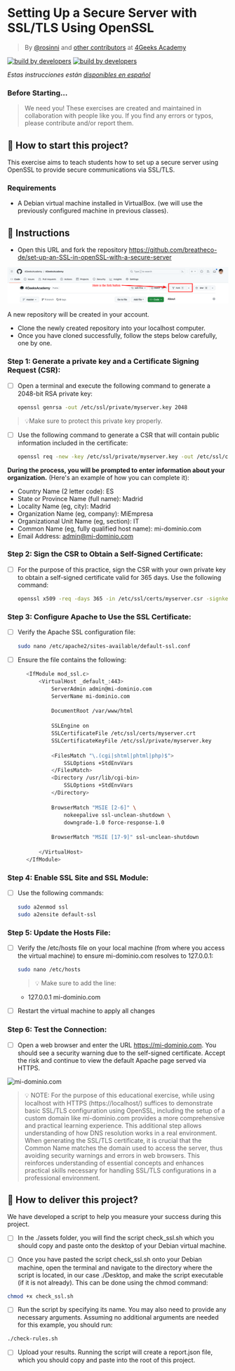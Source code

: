 <!-- hide -->
# Setting Up a Secure Server with SSL/TLS Using OpenSSL

> By [@rosinni](https://github.com/rosinni) and [other contributors](https://github.com/breatheco-de/set-up-an-SSL-in-openSSL-with-a-secure-server/graphs/contributors) at [4Geeks Academy](https://4geeksacademy.co/)

[![build by developers](https://img.shields.io/badge/build_by-Developers-blue)](https://4geeks.com)
[![build by developers](https://img.shields.io/twitter/follow/4geeksacademy?style=social&logo=twitter)](https://twitter.com/4geeksacademy)

*Estas instrucciones están [disponibles en español](https://github.com/breatheco-de/set-up-an-SSL-in-openSSL-with-a-secure-server/blob/main/README.md)*
<!-- endhide -->

<!-- hide -->

### Before Starting...

> We need you! These exercises are created and maintained in collaboration with people like you. If you find any errors or typos, please contribute and/or report them.

<!-- endhide -->

## 🌱 How to start this project?

This exercise aims to teach students how to set up a secure server using OpenSSL to provide secure communications via SSL/TLS.

### Requirements

* A Debian virtual machine installed in VirtualBox. (we will use the previously configured machine in previous classes).


## 📝 Instructions

* Open this URL and fork the repository https://github.com/breatheco-de/set-up-an-SSL-in-openSSL-with-a-secure-server

 ![fork button](https://github.com/4GeeksAcademy/4GeeksAcademy/blob/master/site/src/static/fork_button.png?raw=true)

A new repository will be created in your account.

* Clone the newly created repository into your localhost computer.
* Once you have cloned successfully, follow the steps below carefully, one by one.

### Step 1: Generate a private key and a Certificate Signing Request (CSR):
- [ ] Open a terminal and execute the following command to generate a 2048-bit RSA private key:
    ```sh
    openssl genrsa -out /etc/ssl/private/myserver.key 2048
    ```
> 💡Make sure to protect this private key properly.

<!-- ### Step 2: Generate a Certificate Signing Request (CSR): -->

- [ ] Use the following command to generate a CSR that will contain public information included in the certificate:

    ```sh
    openssl req -new -key /etc/ssl/private/myserver.key -out /etc/ssl/certs/myserver.csr
    ```
**During the process, you will be prompted to enter information about your organization.** 
   (Here's an example of how you can complete it):
  * Country Name (2 letter code): ES
  * State or Province Name (full name): Madrid
  * Locality Name (eg, city): Madrid
  * Organization Name (eg, company): MiEmpresa
  * Organizational Unit Name (eg, section): IT
  * Common Name (eg, fully qualified host name): mi-dominio.com
  * Email Address: admin@mi-dominio.com


### Step 2: Sign the CSR to Obtain a Self-Signed Certificate:
- [ ] For the purpose of this practice, sign the CSR with your own private key to obtain a self-signed certificate valid for 365 days. Use the following command:

    ```sh
    openssl x509 -req -days 365 -in /etc/ssl/certs/myserver.csr -signkey /etc/ssl/private/myserver.key -out /etc/ssl/certs/myserver.crt
    ```

### Step 3: Configure Apache to Use the SSL Certificate:
- [ ] Verify the Apache SSL configuration file:

    ```sh
    sudo nano /etc/apache2/sites-available/default-ssl.conf
    ```

- [ ] Ensure the file contains the following:

```sh
      <IfModule mod_ssl.c>
          <VirtualHost _default_:443>
              ServerAdmin admin@mi-dominio.com
              ServerName mi-dominio.com

              DocumentRoot /var/www/html

              SSLEngine on
              SSLCertificateFile /etc/ssl/certs/myserver.crt
              SSLCertificateKeyFile /etc/ssl/private/myserver.key

              <FilesMatch "\.(cgi|shtml|phtml|php)$">
                  SSLOptions +StdEnvVars
              </FilesMatch>
              <Directory /usr/lib/cgi-bin>
                  SSLOptions +StdEnvVars
              </Directory>

              BrowserMatch "MSIE [2-6]" \
                  nokeepalive ssl-unclean-shutdown \
                  downgrade-1.0 force-response-1.0

              BrowserMatch "MSIE [17-9]" ssl-unclean-shutdown

          </VirtualHost>
      </IfModule>
```
### Step 4: Enable SSL Site and SSL Module:
- [ ] Use the following commands:

    ```sh
    sudo a2enmod ssl
    sudo a2ensite default-ssl
    ```
### Step 5: Update the Hosts File:
- [ ] Verify the /etc/hosts file on your local machine (from where you access the virtual machine) to ensure mi-dominio.com resolves to 127.0.0.1:

    ```sh
    sudo nano /etc/hosts
    ```
  > 💡 Make sure to add the line:
    * 127.0.0.1 mi-dominio.com

- [ ]  Restart the virtual machine to apply all changes


### Step 6: Test the Connection:
- [ ] Open a web browser and enter the URL https://mi-dominio.com. You should see a security warning due to the self-signed certificate. Accept the risk and continue to view the default Apache page served via HTTPS.

![mi-dominio.com](assets/https.png)


> 💡 NOTE: For the purpose of this educational exercise, while using localhost with HTTPS (https://localhost/) suffices to demonstrate basic SSL/TLS configuration using OpenSSL, including the setup of a custom domain like mi-dominio.com provides a more comprehensive and practical learning experience. This additional step allows understanding of how DNS resolution works in a real environment. When generating the SSL/TLS certificate, it is crucial that the Common Name matches the domain used to access the server, thus avoiding security warnings and errors in web browsers. This reinforces understanding of essential concepts and enhances practical skills necessary for handling SSL/TLS configurations in a professional environment.

## 🚛 How to deliver this project?

We have developed a script to help you measure your success during this project.

- [ ] In the ./assets folder, you will find the script check_ssl.sh which you should copy and paste onto the desktop of your Debian virtual machine.

- [ ] Once you have pasted the script check_ssl.sh onto your Debian machine, open the terminal and navigate to the directory where the script is located, in our case ./Desktop, and make the script executable (if it is not already). This can be done using the chmod command:

```sh
chmod +x check_ssl.sh
```

- [ ] Run the script by specifying its name. You may also need to provide any necessary arguments. Assuming no additional arguments are needed for this example, you should run:

```sh
./check-rules.sh
```

- [ ] Upload your results. Running the script will create a report.json file, which you should copy and paste into the root of this project.
